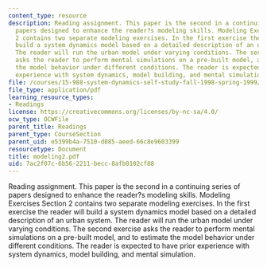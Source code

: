 ```yaml
---
content_type: resource
description: Reading assignment. This paper is the second in a continuing series of
  papers designed to enhance the reader?s modeling skills. Modeling Exercises Section
  2 contains two separate modeling exercises. In the first exercise the reader will
  build a system dynamics model based on a detailed description of an urban system.
  The reader will run the urban model under varying conditions. The second exercise
  asks the reader to perform mental simulations on a pre-built model, and to estimate
  the model behavior under different conditions. The reader is expected to have prior
  experience with system dynamics, model building, and mental simulation.
file: /courses/15-988-system-dynamics-self-study-fall-1998-spring-1999/7ac2f07c6b562211becc8afb0102cf88_modeling2.pdf
file_type: application/pdf
learning_resource_types:
- Readings
license: https://creativecommons.org/licenses/by-nc-sa/4.0/
ocw_type: OCWFile
parent_title: Readings
parent_type: CourseSection
parent_uid: e5399b4a-7510-d085-aeed-66c8e9603399
resourcetype: Document
title: modeling2.pdf
uid: 7ac2f07c-6b56-2211-becc-8afb0102cf88
---
```

Reading assignment. This paper is the second in a continuing series of papers designed to enhance the reader?s modeling skills. Modeling Exercises Section 2 contains two separate modeling exercises. In the first exercise the reader will build a system dynamics model based on a detailed description of an urban system. The reader will run the urban model under varying conditions. The second exercise asks the reader to perform mental simulations on a pre-built model, and to estimate the model behavior under different conditions. The reader is expected to have prior experience with system dynamics, model building, and mental simulation.